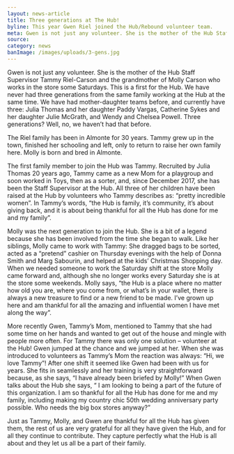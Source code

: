 ```yaml
---
layout: news-article
title: Three generations at The Hub!
byline: This year Gwen Riel joined the Hub/Rebound volunteer team.
meta: Gwen is not just any volunteer. She is the mother of the Hub Staff Supervisor Tammy Riel-Carson and the grandmother of...
source:
category: news
banImage: /images/uploads/3-gens.jpg
---
```

Gwen is not just any volunteer. She is the mother of the Hub Staff Supervisor Tammy Riel-Carson and the grandmother of Molly Carson who works in the store some Saturdays. This is a first for the Hub. We have never had three generations from the same family working at the Hub at the same time. We have had mother-daughter teams before, and currently have three: Julia Thomas and her daughter Paddy Vargas, Catherine Sykes and her daughter Julie McGrath, and Wendy and Chelsea Powell. Three generations? Well, no, we haven’t had that before.

The Riel family has been in Almonte for 30 years. Tammy grew up in the town, finished her schooling and left, only to return to raise her own family here. Molly is born and bred in Almonte.

The first family member to join the Hub was Tammy. Recruited by Julia Thomas 20 years ago, Tammy came as a new Mom for a playgroup and soon worked in Toys, then as a sorter, and, since December 2017, she has been the Staff Supervisor at the Hub. All three of her children have been raised at the Hub by volunteers who Tammy describes as: “pretty incredible women”. In Tammy’s words, “the Hub is family, it’s community, it’s about giving back, and it is about being thankful for all the Hub has done for me and my family”.

Molly was the next generation to join the Hub. She is a bit of a legend because she has been involved from the time she began to walk. Like her siblings, Molly came to work with Tammy: She dragged bags to be sorted, acted as a “pretend” cashier on Thursday evenings with the help of Donna Smith and Marg Sabourin, and helped at the kids’ Christmas Shopping day. When we needed someone to work the Saturday shift at the store Molly came forward and, although she no longer works every Saturday she is at the store some weekends. Molly says, “the Hub is a place where no matter how old you are, where you come from, or what’s in your wallet, there is always a new treasure to find or a new friend to be made. I’ve grown up here and am thankful for all the amazing and influential women I have met along the way”.

More recently Gwen, Tammy’s Mom, mentioned to Tammy that she had some time on her hands and wanted to get out of the house and mingle with people more often. For Tammy there was only one solution – volunteer at the Hub! Gwen jumped at the chance and we jumped at her. When she was introduced to volunteers as Tammy’s Mom the reaction was always: “Hi, we love Tammy”! After one shift it seemed like Gwen had been with us for years. She fits in seamlessly and her training is very straightforward because, as she says, “I have already been briefed by Molly!” When Gwen talks about the Hub she says, “ I am looking to being a part of the future of this organization. I am so thankful for all the Hub has done for me and my family, including making my country chic 50th wedding anniversary party possible. Who needs the big box stores anyway?”

Just as Tammy, Molly, and Gwen are thankful for all the Hub has given them, the rest of us are very grateful for all they have given the Hub, and for all they continue to contribute. They capture perfectly what the Hub is all about and they let us all be a part of their family.
